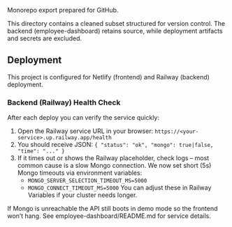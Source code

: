 Monorepo export prepared for GitHub.

This directory contains a cleaned subset structured for version control. The backend (employee-dashboard) retains source, while deployment artifacts and secrets are excluded.

## Deployment

This project is configured for Netlify (frontend) and Railway (backend) deployment.

### Backend (Railway) Health Check
After each deploy you can verify the service quickly:

1. Open the Railway service URL in your browser: `https://<your-service>.up.railway.app/health`
2. You should receive JSON: `{ "status": "ok", "mongo": true|false, "time": "..." }`
3. If it times out or shows the Railway placeholder, check logs – most common cause is a slow Mongo connection. We now set short (5s) Mongo timeouts via environment variables:
	- `MONGO_SERVER_SELECTION_TIMEOUT_MS=5000`
	- `MONGO_CONNECT_TIMEOUT_MS=5000`
	You can adjust these in Railway Variables if your cluster needs longer.

If Mongo is unreachable the API still boots in demo mode so the frontend won’t hang.
See employee-dashboard/README.md for service details.


